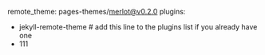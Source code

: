 remote_theme: pages-themes/merlot@v0.2.0
plugins:
- jekyll-remote-theme # add this line to the plugins list if you already have one
- 111
